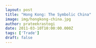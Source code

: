 ```yaml
---
layout: post
title: "Hong Kong: The Symbolic China"
image: img/hongkong-china.jpg
author: prateekrastogi
date: 2011-03-10T10:00:00.000Z
tags: ['Trade']
draft: false
---
```


